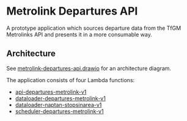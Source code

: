 # Metrolink Departures API

A prototype application which sources departure data from the TfGM Metrolinks API and presents it in a more consumable
way.

## Architecture

See [metrolink-departures-api.drawio](metrolink-departures-api.drawio) for an architecture diagram.

The application consists of four Lambda functions:

* [api-departures-metrolink-v1](src/cmd/api/departures/metrolink/v1/README.md)
* [dataloader-departures-metrolink-v1](src/cmd/dataloader/departures/metrolink/v1/README.md)
* [dataloader-naptan-stopsinarea-v1](src/cmd/dataloader/naptan/stopsinarea/v1/README.md)
* [scheduler-departures-metrolink-v1](src/cmd/scheduler/departures/metrolink/v1/README.md)
